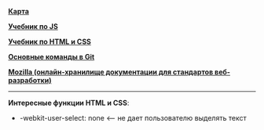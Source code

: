 <a href='https://miro.com/app/board/uXjVNGw7Jv8=/?share_link_id=860861096273' target="_blank">**Карта**</a>

<a href='https://learn.javascript.ru/' target="_blank">**Учебник по JS**</a>

<a href='https://metanit.com/web/html5/' target="_blank">**Учебник по HTML и CSS**</a>

<a href='https://img2.teletype.in/files/12/b2/12b2643b-14bf-447e-9e46-585a00374999.jpeg' target="_blank">**Основные команды в Git**</a>

<a href='https://developer.mozilla.org/ru/docs/Learn/CSS' target="_blank">**Mozilla (онлайн-хранилище документации для стандартов веб-разработки)**</a>

---

**Интересные функции HTML и CSS**:
  - -webkit-user-select: none <-- не дает пользователю выделять текст
